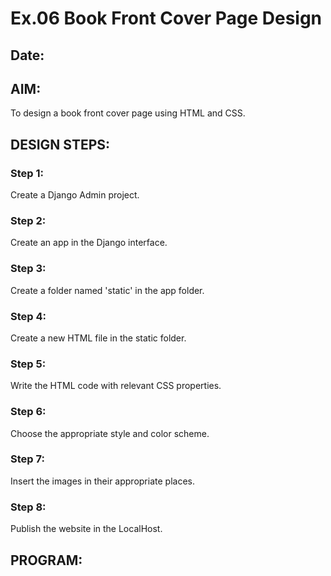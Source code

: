 # Ex.06 Book Front Cover Page Design
## Date:

## AIM:
To design a book front cover page using HTML and CSS.

## DESIGN STEPS:

### Step 1:
Create a Django Admin project.

### Step 2:
Create an app in the Django interface.

### Step 3:
Create a folder named 'static' in the app folder.

### Step 4:
Create a new HTML file in the static folder.

### Step 5:
Write the HTML code with relevant CSS properties.

### Step 6:
Choose the appropriate style and color scheme.

### Step 7:
Insert the images in their appropriate places.

### Step 8:
Publish the website in the LocalHost.

## PROGRAM:

<!DOCTYPE html>
<html>

<head>
    <title>Book Cover Design</title>
    <style> 
        .wrapper {
            background-color: white;
            height:100vh;
            display: flex;
            justify-content: center;
            align-items: center;
        }
        
        .bookpage{
            width: 400px;
            height: 600px;
            color: black;
            padding: 30px;
            font-family: 'Franklin Gothic Medium', 'Arial Narrow', Arial, sans-serif;
            background-image:url(back.jpg) ;
            background-size: cover;
        }
            
        
        .insight{
            color: orange;
        
        }
        
        
        .hrstyle{
            width: 100px;
        }
        .author{
        
            display: inline;
            position: relative;
            color: blue;
            top: 270px;
            font-family: Georgia;
            font-size: medium;
            padding-bottom: 20px;
        }
        .booktitle{
            color: red;
            font-family: 'Courier New', Courier, monospace, bold;
            font-size: larger;
            text-align: center;
            position: relative;
            top: 30px;
        
        }
        .id {
            width: 400px;
            position: relative;
            top: 280px;
            
        }
        .pub{
            color: greenyellow;
            font-size: medium;
            position: relative;
            top: 235px;
            left: 330px;
        }
        .ed{
            color: greenyellow;
            font-size: medium;
            font-family: Verdana;
            position: relative;
            top: 190px;
        
        }
        .subtitle{
            color:gold(24, 38, 78);
            font-family: unicorn;
            font-size: larger;
            position: relative;
            top: 15px;
        }
        .subtitle2{
            color: white;
            font-family: Arial, Helvetica, sans-serif;
            font-size: small;
            position: relative;
            top: 250px;
        }
        .mypic{
            position: relative;
            top: 250px;
            left: 300px;
            width: 90px;
            height: 80px;
            background-size: contain;
        }
    </style>
</head>
<body style="background-color: brown;">
    <div class="wrapper">
        <div class="bookpage">
            <div class="insight">
                <b>SOFTWARE DEVELOPMENT</b>
            </div>
            <div class="hrstyle">
                <hr style="color: brown">
            </div>
            <div class="booktitle">
                <h1><b>SOFTWARE DEVELOPMENT</b></h1></div>
            <div class="subtitle">
                 <b>Streamlining Software Development</b> 
            <div class="subtitle2">
                <b>>> Managing Code Changes Effectively</b><br>
                <b>>> Bridging Development and Operations</b><br>
                <b>>> Ensuring Software Quality</b><br>
            </div>     
            </div>
            <div class="mypic">
                <img src="C:\Users\admin\Downloads\college photo.jpg" width="100" height="100" >
            </div>
            <div class="id">
                <hr style="color: brown">
            </div>
            <div class="author">
               <p><b>RITHISH P(212223230173)</b></p>
            </div>
            <div class="pub">
                SEC 27'
            </div>
        </div>
    </div>
</body>
</html>

## OUTPUT:

![Screenshot 2024-04-26 230302](https://github.com/RITHISHlearn/cover/assets/145446645/092103cd-14b4-4307-8b96-617376497208)


## RESULT:
The program for designing book front cover page using HTML and CSS is completed successfully.
